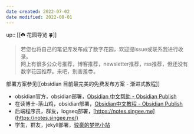 ```yaml
---
date created: 2022-07-02
date modified: 2022-08-01
---
```


up:: [[☘️ 花园导览 🍀]]

>若您也将自己的笔记库发布成了数字花园，欢迎提issue或联系我进行收录。  
>网上有很多公众号推荐，博客推荐，newsletter推荐，rss推荐，但还没有数字花园推荐。来吧，别害羞😎。

部署方案参见[[obsidian 目前最完美的免费发布方案 - 渐进式教程]]

- obsidian官方，obsidian部署，[Obsidian 中文帮助 - Obsidian Publish](https://publish.obsidian.md/help-zh/)
- 在读博士-落山鸡，obsidian部署，[Obsidian中文教程 - Obsidian Publish](https://publish.obsidian.md/chinesehelp)
- 后端程序员，群友，logseq部署，[https://notes.singee.me](https://notes.singee.me/)
- 学生，群友，jekyll部署，[骏豪的梦呓小站](https://notes.zustcv.fun)
